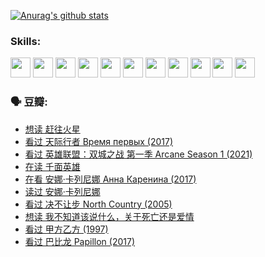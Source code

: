 
[![Anurag's github stats](https://github-readme-stats.vercel.app/api?username=w940853815)](https://github.com/anuraghazra/github-readme-stats)

### Skills:

<code><img height="32" src="https://cdn.jsdelivr.net/npm/simple-icons@v5/icons/python.svg"></code>
<code><img height="32" src="https://cdn.jsdelivr.net/npm/simple-icons@v5/icons/javascript.svg"></code>
<code><img height="32" src="https://cdn.jsdelivr.net/npm/simple-icons@v5/icons/django.svg"></code>
<code><img height="32" src="https://cdn.jsdelivr.net/npm/simple-icons@v5/icons/flask.svg"></code>
<code><img height="32" src="https://cdn.jsdelivr.net/npm/simple-icons@v5/icons/vuetify.svg"></code>
<code><img height="32" src="https://cdn.jsdelivr.net/npm/simple-icons@v5/icons/git.svg"></code>
<code><img height="32" src="https://cdn.jsdelivr.net/npm/simple-icons@v5/icons/docker.svg"></code>
<code><img height="32" src="https://cdn.jsdelivr.net/npm/simple-icons@v5/icons/postgresql.svg"></code>
<code><img height="32" src="https://cdn.jsdelivr.net/npm/simple-icons@v5/icons/elasticsearch.svg"></code>
<code><img height="32" src="https://cdn.jsdelivr.net/npm/simple-icons@v5/icons/macos.svg"></code>
<code><img height="32" src="https://cdn.jsdelivr.net/npm/simple-icons@v5/icons/linux.svg"></code>

### 🗣 豆瓣:

<!-- DOUBAN-ACTIVITIES:START -->
- [想读 赶往火星](https://www.douban.com/people/136069238/status/3669051189/?_i=38412173)
- [看过 天际行者 Время первых‎ (2017)](https://www.douban.com/people/136069238/status/3669036721/?_i=38412173)
- [看过 英雄联盟：双城之战 第一季 Arcane Season 1‎ (2021)](https://www.douban.com/people/136069238/status/3668451978/?_i=38412173)
- [在读 千面英雄](https://www.douban.com/people/136069238/status/3663940890/?_i=38412173)
- [在看 安娜·卡列尼娜 Анна Каренина‎ (2017)](https://www.douban.com/people/136069238/status/3663786141/?_i=38412173)
- [读过 安娜·卡列尼娜](https://www.douban.com/people/136069238/status/3663783067/?_i=38412173)
- [看过 决不让步 North Country‎ (2005)](https://www.douban.com/people/136069238/status/3660051849/?_i=38412173)
- [想读 我不知道该说什么，关于死亡还是爱情](https://www.douban.com/people/136069238/status/3653363833/?_i=38412173)
- [看过 甲方乙方‎ (1997)](https://www.douban.com/people/136069238/status/3651577723/?_i=38412173)
- [看过 巴比龙 Papillon‎ (2017)](https://www.douban.com/people/136069238/status/3645198699/?_i=38412173)
<!-- DOUBAN-ACTIVITIES:END -->
<!--
**w940853815/w940853815** is a ✨ _special_ ✨ repository because its `README.md` (this file) appears on your GitHub profile.

Here are some ideas to get you started:

- 🔭 I’m currently working on ...
- 🌱 I’m currently learning ...
- 👯 I’m looking to collaborate on ...
- 🤔 I’m looking for help with ...
- 💬 Ask me about ...
- 📫 How to reach me: ...
- 😄 Pronouns: ...
- ⚡ Fun fact: ...
-->
